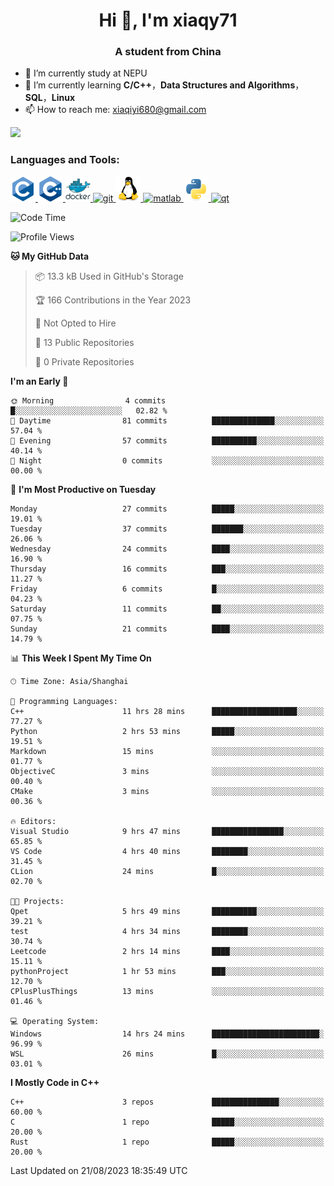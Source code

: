 <h1 align="center">Hi 👋, I'm xiaqy71</h1>
<h3 align="center">A student from China</h3>

- 🔭 I’m currently study at NEPU
- 🌱 I’m currently learning **C/C++**，**Data Structures and Algorithms**，**SQL**，**Linux**
- 📫 How to reach me: xiaqiyi680@gmail.com

![](https://github-readme-stats.vercel.app/api?username=xiaqy71)

<h3 align="left">Languages and Tools:</h3>
<p align="left"> <a href="https://www.cprogramming.com/" target="_blank" rel="noreferrer"> <img src="https://raw.githubusercontent.com/devicons/devicon/master/icons/c/c-original.svg" alt="c" width="40" height="40"/> </a> <a href="https://www.w3schools.com/cpp/" target="_blank" rel="noreferrer"> <img src="https://raw.githubusercontent.com/devicons/devicon/master/icons/cplusplus/cplusplus-original.svg" alt="cplusplus" width="40" height="40"/> </a> <a href="https://www.docker.com/" target="_blank" rel="noreferrer"> <img src="https://raw.githubusercontent.com/devicons/devicon/master/icons/docker/docker-original-wordmark.svg" alt="docker" width="40" height="40"/> </a> <a href="https://git-scm.com/" target="_blank" rel="noreferrer"> <img src="https://www.vectorlogo.zone/logos/git-scm/git-scm-icon.svg" alt="git" width="40" height="40"/> </a> <a href="https://www.linux.org/" target="_blank" rel="noreferrer"> <img src="https://raw.githubusercontent.com/devicons/devicon/master/icons/linux/linux-original.svg" alt="linux" width="40" height="40"/> </a> <a href="https://www.mathworks.com/" target="_blank" rel="noreferrer"> <img src="https://upload.wikimedia.org/wikipedia/commons/2/21/Matlab_Logo.png" alt="matlab" width="40" height="40"/> </a> <a href="https://www.python.org" target="_blank" rel="noreferrer"> <img src="https://raw.githubusercontent.com/devicons/devicon/master/icons/python/python-original.svg" alt="python" width="40" height="40"/> </a> <a href="https://www.qt.io/" target="_blank" rel="noreferrer"> <img src="https://upload.wikimedia.org/wikipedia/commons/0/0b/Qt_logo_2016.svg" alt="qt" width="40" height="40"/> </a> </p>

<!--START_SECTION:waka-->
![Code Time](http://img.shields.io/badge/Code%20Time-205%20hrs%205%20mins-blue)

![Profile Views](http://img.shields.io/badge/Profile%20Views-6-blue)

**🐱 My GitHub Data** 

> 📦 13.3 kB Used in GitHub's Storage 
 > 
> 🏆 166 Contributions in the Year 2023
 > 
> 🚫 Not Opted to Hire
 > 
> 📜 13 Public Repositories 
 > 
> 🔑 0 Private Repositories 
 > 
**I'm an Early 🐤** 

```text
🌞 Morning                4 commits           █░░░░░░░░░░░░░░░░░░░░░░░░   02.82 % 
🌆 Daytime                81 commits          ██████████████░░░░░░░░░░░   57.04 % 
🌃 Evening                57 commits          ██████████░░░░░░░░░░░░░░░   40.14 % 
🌙 Night                  0 commits           ░░░░░░░░░░░░░░░░░░░░░░░░░   00.00 % 
```
📅 **I'm Most Productive on Tuesday** 

```text
Monday                   27 commits          █████░░░░░░░░░░░░░░░░░░░░   19.01 % 
Tuesday                  37 commits          ███████░░░░░░░░░░░░░░░░░░   26.06 % 
Wednesday                24 commits          ████░░░░░░░░░░░░░░░░░░░░░   16.90 % 
Thursday                 16 commits          ███░░░░░░░░░░░░░░░░░░░░░░   11.27 % 
Friday                   6 commits           █░░░░░░░░░░░░░░░░░░░░░░░░   04.23 % 
Saturday                 11 commits          ██░░░░░░░░░░░░░░░░░░░░░░░   07.75 % 
Sunday                   21 commits          ████░░░░░░░░░░░░░░░░░░░░░   14.79 % 
```


📊 **This Week I Spent My Time On** 

```text
🕑︎ Time Zone: Asia/Shanghai

💬 Programming Languages: 
C++                      11 hrs 28 mins      ███████████████████░░░░░░   77.27 % 
Python                   2 hrs 53 mins       █████░░░░░░░░░░░░░░░░░░░░   19.51 % 
Markdown                 15 mins             ░░░░░░░░░░░░░░░░░░░░░░░░░   01.77 % 
ObjectiveC               3 mins              ░░░░░░░░░░░░░░░░░░░░░░░░░   00.40 % 
CMake                    3 mins              ░░░░░░░░░░░░░░░░░░░░░░░░░   00.36 % 

🔥 Editors: 
Visual Studio            9 hrs 47 mins       ████████████████░░░░░░░░░   65.85 % 
VS Code                  4 hrs 40 mins       ████████░░░░░░░░░░░░░░░░░   31.45 % 
CLion                    24 mins             █░░░░░░░░░░░░░░░░░░░░░░░░   02.70 % 

🐱‍💻 Projects: 
Qpet                     5 hrs 49 mins       ██████████░░░░░░░░░░░░░░░   39.21 % 
test                     4 hrs 34 mins       ████████░░░░░░░░░░░░░░░░░   30.74 % 
Leetcode                 2 hrs 14 mins       ████░░░░░░░░░░░░░░░░░░░░░   15.11 % 
pythonProject            1 hr 53 mins        ███░░░░░░░░░░░░░░░░░░░░░░   12.70 % 
CPlusPlusThings          13 mins             ░░░░░░░░░░░░░░░░░░░░░░░░░   01.46 % 

💻 Operating System: 
Windows                  14 hrs 24 mins      ████████████████████████░   96.99 % 
WSL                      26 mins             █░░░░░░░░░░░░░░░░░░░░░░░░   03.01 % 
```

**I Mostly Code in C++** 

```text
C++                      3 repos             ███████████████░░░░░░░░░░   60.00 % 
C                        1 repo              █████░░░░░░░░░░░░░░░░░░░░   20.00 % 
Rust                     1 repo              █████░░░░░░░░░░░░░░░░░░░░   20.00 % 
```




 Last Updated on 21/08/2023 18:35:49 UTC
<!--END_SECTION:waka-->




